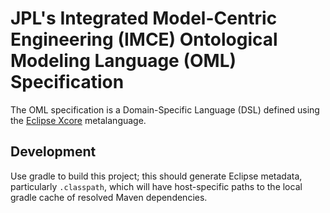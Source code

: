 # JPL's Integrated Model-Centric Engineering (IMCE) Ontological Modeling Language (OML) Specification

The OML specification is a Domain-Specific Language (DSL) defined using the [Eclipse Xcore](https://wiki.eclipse.org/Xcore) metalanguage.

## Development

Use gradle to build this project; this should generate Eclipse metadata, particularly `.classpath`, which will have host-specific paths to the local gradle cache of resolved Maven dependencies.